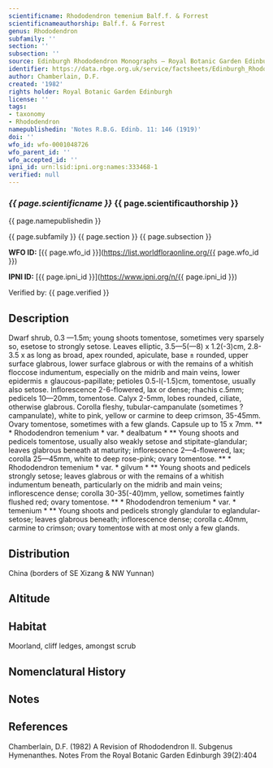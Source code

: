 ```yaml
---
scientificname: Rhododendron temenium Balf.f. & Forrest
scientificnameauthorship: Balf.f. & Forrest
genus: Rhododendron
subfamily: ''
section: ''
subsection: ''
source: Edinburgh Rhododendron Monographs – Royal Botanic Garden Edinburgh
identifier: https://data.rbge.org.uk/service/factsheets/Edinburgh_Rhododendron_Monographs.xhtml
author: Chamberlain, D.F.
created: '1982'
rights holder: Royal Botanic Garden Edinburgh
license: ''
tags:
- taxonomy
- Rhododendron
namepublishedin: 'Notes R.B.G. Edinb. 11: 146 (1919)'
doi: ''
wfo_id: wfo-0001048726
wfo_parent_id: ''
wfo_accepted_id: ''
ipni_id: urn:lsid:ipni.org:names:333468-1
verified: null
---
```

### _{{ page.scientificname }}_ {{ page.scientificauthorship }}
 {{ page.namepublishedin }}

{{ page.subfamily }} {{ page.section }} {{ page.subsection }}

**WFO ID:** [{{ page.wfo_id }}](https://list.worldfloraonline.org/{{ page.wfo_id }})

**IPNI ID:** [{{ page.ipni_id }}](https://www.ipni.org/n/{{ page.ipni_id }})

Verified by: {{ page.verified }}



## Description
Dwarf shrub, 0.3 —1.5m; young shoots tomentose, sometimes very sparsely so, esetose to strongly setose. Leaves elliptic, 3.5—5(—8) x 1.2(-3)cm, 2.8-3.5 x as long as broad, apex rounded, apiculate, base ± rounded, upper surface glabrous, lower surface glabrous or with the remains of a whitish floccose indumentum, especially on the midrib and main veins, lower epidermis ± glaucous-papillate; petioles 0.5-l(-1.5)cm, tomentose, usually also setose. Inflorescence 2-6-flowered, lax or dense; rhachis c.5mm; pedicels 10—20mm, tomentose. Calyx 2-5mm, lobes rounded, ciliate, otherwise glabrous. Corolla fleshy, tubular-campanulate (sometimes ? campanulate), white to pink, yellow or carmine to deep crimson, 35-45mm. Ovary tomentose, sometimes with a few glands. Capsule up to 15 x 7mm. ** * Rhododendron temenium * var. * dealbatum * ** Young shoots and pedicels tomentose, usually also weakly setose and stipitate-glandular; leaves glabrous beneath at maturity; inflorescence 2—4-flowered, lax; corolla 25—45mm, white to deep rose-pink; ovary tomentose. ** * Rhododendron temenium * var. * gilvum * ** Young shoots and pedicels strongly setose; leaves glabrous or with the remains of a whitish indumentum beneath, particularly on the midrib and main veins; inflorescence dense; corolla 30-35(-40)mm, yellow, sometimes faintly flushed red; ovary tomentose. ** * Rhododendron temenium * var. * temenium * ** Young shoots and pedicels strongly glandular to eglandular-setose; leaves glabrous beneath; inflorescence dense; corolla c.40mm, carmine to crimson; ovary tomentose with at most only a few glands.

## Distribution
China (borders of SE Xizang & NW Yunnan)

## Altitude


## Habitat
Moorland, cliff ledges, amongst scrub

## Nomenclatural History

                       
## Notes


## References

Chamberlain, D.F. (1982) A Revision of Rhododendron II. Subgenus Hymenanthes. Notes From the Royal Botanic Garden Edinburgh 39(2):404

